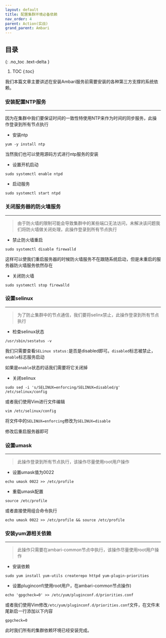 ```yaml
---
layout: default
title: 配置集群环境必备依赖
nav_order: 4
parent: Action(实战)
grand_parent: Ambari
---
```


## 目录
{: .no_toc .text-delta }

1. TOC
{:toc}

我们本篇文章主要讲述在安装Ambari服务前需要安装的各种第三方支撑的系统依赖。

### 安装配置NTP服务

---

因为在集群中我们要保证时间的一致性特使用NTP来作为时间的同步服务，此操作登录到所有节点执行

- 安装ntp

```shell
yum -y install ntp
```

当然我们也可以使用源码方式进行ntp服务的安装

- 设置开机启动

```shell
sudo systemctl enable ntpd
```

- 启动服务

```shell
sudo systemctl start ntpd
```

### 关闭服务器的防火墙服务

---

> 由于防火墙的限制可能会导致集群中的某些端口无法访问，未解决该问题我们将防火墙做关闭处理，此操作登录到所有节点执行

- 禁止防火墙重启

```shell
sudo systemctl disable firewalld
```

这样可以使我们重启服务器的时候防火墙服务不在跟随系统启动，但是未重启的服务器防火墙服务依然存在

- 关闭防火墙

```shell
sudo systemctl stop firewalld
```

### 设置selinux

---

> 为了防止集群中的节点通信，我们要将selinx禁止，此操作登录到所有节点执行

- 检查selinux状态

```shell
/usr/sbin/sestatus -v
```

我们只需要查看`SELinux status:`是否是disabled即可。`disabled`标志被禁止，`enable`标志服务启动

如果是`enable`状态的话我们需要将它关闭掉

- 关闭selinux

```shell
sudo sed -i 's/SELINUX=enforcing/SELINUX=disabled/g' /etc/selinux/config
```

或者我们使用Vim进行文件编辑

```shell
vim /etc/selinux/config
```

将文件中的`SELINUX=enforcing`修改为`SELINUX=disable`

修改后重启服务器即可

### 设置umask

---

> 此操作登录到所有节点执行，该操作尽量使用root用户操作

- 设置umask值为0022

```shell
echo umask 0022 >> /etc/profile
```

- 重载umask配置

```shell
source /etc/profile
```

或者直接使用组合命令执行

```shell
echo umask 0022 >> /etc/profile && source /etc/profile
```

### 安装yum源相关依赖

---

> 此操作只需要在ambari-common节点中执行，该操作尽量使用root用户操作

- 安装依赖

```shell
sudo yum install yum-utils createrepo httpd yum-plugin-priorities
```

- 设置pluginconf(使用root用户，在ambari-common节点操作)

```shell
echo 'gpgcheck=0' >> /etc/yum/pluginconf.d/priorities.conf
```

或者我们使用Vim修改`/etc/yum/pluginconf.d/priorities.conf`文件，在文件末尾新启一行添加以下内容

```shell
gpgcheck=0
```

此时我们所有的集群依赖环境已经安装完成。